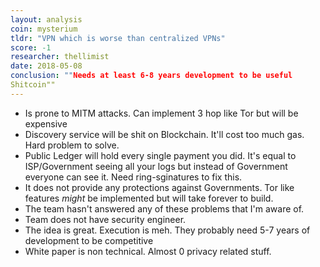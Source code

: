 ```yaml
---
layout: analysis
coin: mysterium
tldr: "VPN which is worse than centralized VPNs"
score: -1
researcher: thellimist
date: 2018-05-08
conclusion: ""Needs at least 6-8 years development to be useful
Shitcoin""
---
```


- Is prone to MITM attacks. Can implement 3 hop like Tor but will be expensive
- Discovery service will be shit on Blockchain. It'll cost too much gas. Hard problem to solve.
- Public Ledger will hold every single payment you did. It's equal to ISP/Government seeing all your logs but instead of Government everyone can see it. Need ring-sginatures to fix this.
- It does not provide any protections against Governments. Tor like features *might* be implemented but will take forever to build.
- The team hasn't answered any of these problems that I'm aware of.
- Team does not have security engineer.
- The idea is great. Execution is meh. They probably need 5-7 years of development to be competitive
- White paper is non technical. Almost 0 privacy related stuff.